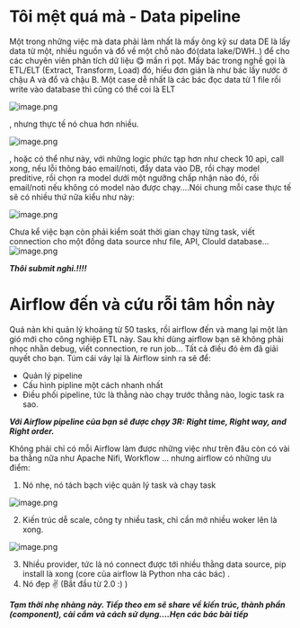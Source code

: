 # Tôi mệt quá mà - Data pipeline

Một trong những việc mà data phải làm nhất là mấy ông kỹ sư data DE là lấy data từ một, nhiều nguồn và đổ về một chỗ nào đó(data lake/DWH..) để cho các chuyên viên phân tích dữ liệu 😋 mần rì pọt. Mấy bác trong nghề gọi là ETL/ELT (Extract, Transform, Load) đó, hiểu đơn giản là như bác lấy nước ở chậu A và đổ và chậu B.
Một case dễ nhất là các bác đọc data từ 1 file rồi write vào database thì cũng có thể coi là ELT

![image.png](https://images.viblo.asia/d3fcfb9d-6dfa-4904-a79e-7a0980c52d38.png)

, nhưng thực tế nó chua hơn nhiều. 

![image.png](https://images.viblo.asia/6ccaa15c-b35e-41c2-af95-61b9e2246fa4.png)

, hoặc có thể như này, với những logic phức tạp hơn như check 10 api, call xong, nếu lỗi thông báo email/noti, đẩy data vào DB, rồi chạy model preditive, rồi chọn ra model dưới một ngưỡng chấp nhận nào đó, rồi email/noti nếu không có model nào được chạy....Nói chung mỗi case thực tế sẽ có nhiều thứ nữa kiểu như này:

![image.png](https://images.viblo.asia/70c62c04-099d-4ece-ab4d-276c4981fd45.png)

Chưa kể việc bạn còn phải kiểm soát thời gian chạy từng task, viết connection cho một đống data source như file, API, Clould database... 
![image.png](https://images.viblo.asia/535d4252-23b6-46e9-9acf-358ae41e09d8.png)


***Thôi submit nghỉ.!!!!***

# Airflow đến và cứu rỗi tâm hồn này
Quá nản khi quản lý khoảng từ 50 tasks, rồi airflow đến và mang lại một làn gió mới cho công nghiệp ETL này. Sau khi dùng airflow bạn sẽ không phải nhọc nhằn debug, viết connection, re run job... Tất cả điều đó ẻm đã giải quyết cho bạn. Túm cái váy lại là Airflow sinh ra sẽ để:
* Quản lý pipeline
* Cấu hình pipline một cách nhanh nhất
* Điều phối pipeline, tức là thằng nào chạy trước thằng nào, logic task ra sao.

***Với Airflow pipeline của bạn sẽ được chạy 3R: Right time, Right way, and Right order.***

Không phải chỉ có mỗi Airflow làm được những việc như trên đâu còn có vài ba thằng nữa như Apache Nifi, Workflow ... nhưng airflow có những ưu điểm:
1. Nó nhẹ, nó tách bạch việc quản lý task và chạy task

![image.png](https://images.viblo.asia/a23ff2dc-62ed-4cff-a380-49e020535e03.png)

2. Kiến trúc dễ scale, công ty nhiều task, chỉ cần mở nhiều woker lên là xong.

![image.png](https://images.viblo.asia/f7960531-872a-499f-bf6a-e035b58dca8e.png)

3. Nhiều provider, tức là nó connect được tới nhiều thằng data source, pip install là xong (core của airflow là Python nha các bác) .
4. Nó đẹp :v: (Bắt đầu từ 2.0 :) ) 

***Tạm thời nhẹ nhàng này. Tiếp theo em sẽ share về kiến trúc, thành phần (component), cài cắm và cách sử dụng....Hẹn các bác bài tiếp***